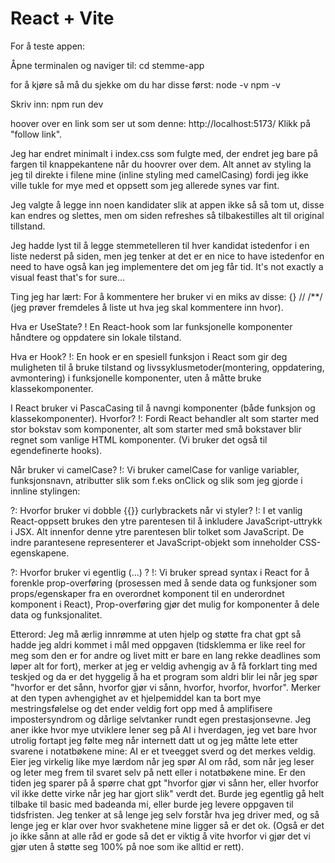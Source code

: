 # React + Vite

For å teste appen:

Åpne terminalen og naviger til:
cd stemme-app

for å kjøre så må du sjekke om du har disse først:
node -v
npm -v

Skriv inn:
npm run dev

hoover over en link som ser ut som denne:
http://localhost:5173/
Klikk på "follow link".

Jeg har endret minimalt i index.css som fulgte med, der endret jeg bare på fargen til knappekantene når du hoovrer over dem. Alt annet av styling la jeg til direkte i filene mine (inline styling med camelCasing) fordi jeg ikke ville tukle for mye med et oppsett som jeg allerede synes var fint.

Jeg valgte å legge inn noen kandidater slik at appen ikke så så tom ut, disse kan endres og slettes, men om siden refreshes så tilbakestilles alt til original tillstand.

Jeg hadde lyst til å legge stemmetelleren til hver kandidat istedenfor i en liste nederst på siden, men jeg tenker at det er en nice to have istedenfor en need to have også kan jeg implementere det om jeg får tid. It's not exactly a visual feast that's for sure...

Ting jeg har lært:
For å kommentere her bruker vi en miks av disse: {} // /\*\*/
(jeg prøver fremdeles å liste ut hva jeg skal kommentere inn hvor).

Hva er UseState?
! En React-hook som lar funksjonelle komponenter håndtere og oppdatere sin lokale tilstand.

Hva er Hook?
!: En hook er en spesiell funksjon i React som gir deg muligheten til å bruke tilstand og livssyklusmetoder(montering, oppdatering, avmontering) i funksjonelle komponenter, uten å måtte bruke klassekomponenter.

I React bruker vi PascaCasing til å navngi komponenter (både funksjon og klassekomponenter).
Hvorfor?
!: Fordi React behandler alt som starter med stor bokstav som komponenter, alt som starter med små bokstaver blir regnet som vanlige HTML komponenter.
(Vi bruker det også til egendefinerte hooks).

Når bruker vi camelCase?
!: Vi bruker camelCase for vanlige variabler, funksjonsnavn, atributter slik som f.eks onClick og slik som jeg gjorde i innline stylingen:

<div style={{ backgroundColor: "grønn" }} onClick={handleSomething}>

?: Hvorfor bruker vi dobble {{}} curlybrackets når vi styler?
!: I et vanlig React-oppsett brukes den ytre parentesen til å inkludere JavaScript-uttrykk i JSX. Alt innenfor denne ytre parentesen blir tolket som JavaScript. De indre parantesene representerer et JavaScript-objekt som inneholder CSS-egenskapene.

?: Hvorfor bruker vi egentlig (...) ?
!: Vi bruker spread syntax i React for å forenkle prop-overføring
(prosessen med å sende data og funksjoner som props/egenskaper fra en overordnet komponent til en underordnet komponent i React),
Prop-overføring gjør det mulig for komponenter å dele data og funksjonalitet.

Etterord:
Jeg må ærlig innrømme at uten hjelp og støtte fra chat gpt så hadde jeg aldri kommet i mål med oppgaven
(tidsklemma er like reel for meg som den er for andre og livet mitt er bare en lang rekke deadlines som løper alt for fort),
merker at jeg er veldig avhengig av å få forklart ting med teskjed og da er det hyggelig å ha et program som aldri blir lei når jeg spør "hvorfor er det sånn, hvorfor gjør vi sånn, hvorfor, hvorfor, hvorfor". Merker at den typen avhengighet av et hjelpemiddel kan ta bort mye mestringsfølelse og det ender veldig fort opp med å amplifisere impostersyndrom og dårlige selvtanker rundt egen prestasjonsevne.
Jeg aner ikke hvor mye utviklere lener seg på AI i hverdagen, jeg vet bare hvor utrolig fortapt jeg følte meg når internett datt ut og jeg måtte lete etter svarene i notatbøkene mine: AI er et tveegget sverd og det merkes veldig. Eier jeg virkelig like mye lærdom når jeg spør AI om råd, som når jeg leser og leter meg frem til svaret selv på nett eller i notatbøkene mine.
Er den tiden jeg sparer på å spørre chat gpt "hvorfor gjør vi sånn her, eller hvorfor vil ikke dette virke når jeg har gjort slik" verdt det. Burde jeg egentlig gå helt tilbake til basic med badeanda mi, eller burde jeg levere oppgaven til tidsfristen.
Jeg tenker at så lenge jeg selv forstår hva jeg driver med, og så lenge jeg er klar over hvor svakhetene mine ligger så er det ok.
(Også er det jo ikke sånn at alle råd er gode så det er viktig å vite hvorfor vi gjør det vi gjør uten å støtte seg 100% på noe som ike alltid er rett).
